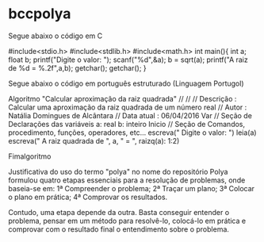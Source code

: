 # bccpolya

Segue abaixo o código em C

#include<stdio.h>
#include<stdlib.h>
#include<math.h>
int main(){
int a;
float b;
printf("Digite o valor: ");
scanf("%d",&a);
b = sqrt(a);
printf("A raiz de %d = %.2f",a,b);
getchar();
getchar();
}





Segue abaixo o código em português estruturado (Linguagem Portugol)

Algoritmo "Calcular aproximação da raiz quadrada"
//
//
// Descrição : Calcular uma aproximação da raiz quadrada de um número real
// Autor : Natália Domingues de Alcântara
// Data atual : 06/04/2016
Var
// Seção de Declarações das variáveis
a: real
b: inteiro
Inicio
// Seção de Comandos, procedimento, funções, operadores, etc...
escreva(" Digite o valor: ")
leia(a)
escreva(" A raiz quadrada de ", a, " = ", raizq(a): 1:2)

Fimalgoritmo




Justificativa do uso do termo "polya" no nome do repositório
Polya formulou quatro etapas essenciais para a resolução de problemas, onde baseia-se em: 
1ª Compreender o problema;
2ª Traçar um plano;
3ª Colocar o plano em prática;
4ª Comprovar os resultados.

Contudo, uma etapa depende da outra. Basta conseguir entender o problema, pensar em um método para resolvê-lo, colocá-lo em prática e comprovar com o resultado final o entendimento sobre o problema.



